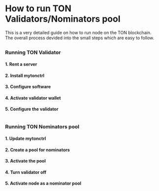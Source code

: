 # How to run TON Validators/Nominators pool
This is a very detailed guide on how to run node on the TON blockchain. The overall process devided into the small steps which are easy to follow.
##
### Running TON Validator
#### 1. Rent a server
#### 2. Install mytonctrl
#### 3. Configure software
#### 4. Activate validator wallet
#### 5. Configure the validator
#
### Running TON Nominators pool
#### 1. Update mytonctrl
#### 2. Create a pool for nominators
#### 3. Activate the pool
#### 4. Turn validator off
#### 5. Activate node as a nominator pool
